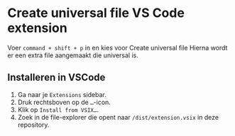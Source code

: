 # Create universal file VS Code extension

Voer `command + shift + p` in en kies voor Create universal file
Hierna wordt er een extra file aangemaakt die universal is.

## Installeren in VSCode
1. Ga naar je `Extensions` sidebar.
2. Druk rechtsboven op de `…`-icon.
3. Klik op `Install from VSIX…`.
4. Zoek in de file-explorer die opent naar `/dist/extension.vsix` in deze repository.

<img src="https://media3.giphy.com/media/v1.Y2lkPTc5MGI3NjExY2h1b2o2eWwyN3Z0ZW9heTM1cWRub2t0aDkwajNia2Z0Znp5MHg2NyZlcD12MV9pbnRlcm5hbF9naWZfYnlfaWQmY3Q9Zw/lo4hWSPgBJLlUjGYeK/giphy.gif" alt="" />
